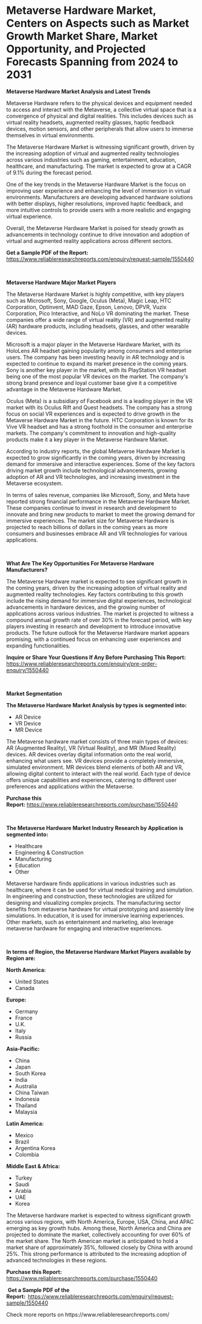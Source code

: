 <p><h1>Metaverse Hardware Market, Centers on Aspects such as Market Growth Market Share, Market Opportunity, and Projected Forecasts Spanning from 2024 to 2031</h1></p><p><strong>Metaverse Hardware Market Analysis and Latest Trends</strong></p>
<p><p>Metaverse Hardware refers to the physical devices and equipment needed to access and interact with the Metaverse, a collective virtual space that is a convergence of physical and digital realities. This includes devices such as virtual reality headsets, augmented reality glasses, haptic feedback devices, motion sensors, and other peripherals that allow users to immerse themselves in virtual environments.</p><p>The Metaverse Hardware Market is witnessing significant growth, driven by the increasing adoption of virtual and augmented reality technologies across various industries such as gaming, entertainment, education, healthcare, and manufacturing. The market is expected to grow at a CAGR of 9.1% during the forecast period. </p><p>One of the key trends in the Metaverse Hardware Market is the focus on improving user experience and enhancing the level of immersion in virtual environments. Manufacturers are developing advanced hardware solutions with better displays, higher resolutions, improved haptic feedback, and more intuitive controls to provide users with a more realistic and engaging virtual experience.</p><p>Overall, the Metaverse Hardware Market is poised for steady growth as advancements in technology continue to drive innovation and adoption of virtual and augmented reality applications across different sectors.</p></p>
<p><strong>Get a Sample PDF of the Report:&nbsp;</strong> <a href="https://www.reliableresearchreports.com/enquiry/request-sample/1550440">https://www.reliableresearchreports.com/enquiry/request-sample/1550440</a></p>
<p>&nbsp;</p>
<p><strong>Metaverse Hardware Major Market Players</strong></p>
<p><p>The Metaverse Hardware Market is highly competitive, with key players such as Microsoft, Sony, Google, Oculus (Meta), Magic Leap, HTC Corporation, Optinvent, MAD Gaze, Epson, Lenovo, DPVR, Vuzix Corporation, Pico Interactive, and NoLo VR dominating the market. These companies offer a wide range of virtual reality (VR) and augmented reality (AR) hardware products, including headsets, glasses, and other wearable devices.</p><p>Microsoft is a major player in the Metaverse Hardware Market, with its HoloLens AR headset gaining popularity among consumers and enterprise users. The company has been investing heavily in AR technology and is expected to continue to expand its market presence in the coming years. Sony is another key player in the market, with its PlayStation VR headset being one of the most popular VR devices on the market. The company's strong brand presence and loyal customer base give it a competitive advantage in the Metaverse Hardware Market.</p><p>Oculus (Meta) is a subsidiary of Facebook and is a leading player in the VR market with its Oculus Rift and Quest headsets. The company has a strong focus on social VR experiences and is expected to drive growth in the Metaverse Hardware Market in the future. HTC Corporation is known for its Vive VR headset and has a strong foothold in the consumer and enterprise markets. The company's commitment to innovation and high-quality products make it a key player in the Metaverse Hardware Market.</p><p>According to industry reports, the global Metaverse Hardware Market is expected to grow significantly in the coming years, driven by increasing demand for immersive and interactive experiences. Some of the key factors driving market growth include technological advancements, growing adoption of AR and VR technologies, and increasing investment in the Metaverse ecosystem.</p><p>In terms of sales revenue, companies like Microsoft, Sony, and Meta have reported strong financial performance in the Metaverse Hardware Market. These companies continue to invest in research and development to innovate and bring new products to market to meet the growing demand for immersive experiences. The market size for Metaverse Hardware is projected to reach billions of dollars in the coming years as more consumers and businesses embrace AR and VR technologies for various applications.</p></p>
<p>&nbsp;</p>
<p><strong>What Are The Key Opportunities For Metaverse Hardware Manufacturers?</strong></p>
<p><p>The Metaverse Hardware market is expected to see significant growth in the coming years, driven by the increasing adoption of virtual reality and augmented reality technologies. Key factors contributing to this growth include the rising demand for immersive digital experiences, technological advancements in hardware devices, and the growing number of applications across various industries. The market is projected to witness a compound annual growth rate of over 30% in the forecast period, with key players investing in research and development to introduce innovative products. The future outlook for the Metaverse Hardware market appears promising, with a continued focus on enhancing user experiences and expanding functionalities.</p></p>
<p><strong>Inquire or Share Your Questions If Any Before Purchasing This Report:</strong> <a href="https://www.reliableresearchreports.com/enquiry/pre-order-enquiry/1550440">https://www.reliableresearchreports.com/enquiry/pre-order-enquiry/1550440</a></p>
<p>&nbsp;</p>
<p><strong>Market Segmentation</strong></p>
<p><strong>The Metaverse Hardware Market Analysis by types is segmented into:</strong></p>
<p><ul><li>AR Device</li><li>VR Device</li><li>MR Device</li></ul></p>
<p><p>The Metaverse hardware market consists of three main types of devices: AR (Augmented Reality), VR (Virtual Reality), and MR (Mixed Reality) devices. AR devices overlay digital information onto the real world, enhancing what users see. VR devices provide a completely immersive, simulated environment. MR devices blend elements of both AR and VR, allowing digital content to interact with the real world. Each type of device offers unique capabilities and experiences, catering to different user preferences and applications within the Metaverse.</p></p>
<p><strong>Purchase this Report:&nbsp;</strong><a href="https://www.reliableresearchreports.com/purchase/1550440">https://www.reliableresearchreports.com/purchase/1550440</a></p>
<p>&nbsp;</p>
<p><strong>The Metaverse Hardware Market Industry Research by Application is segmented into:</strong></p>
<p><ul><li>Healthcare</li><li>Engineering & Construction</li><li>Manufacturing</li><li>Education</li><li>Other</li></ul></p>
<p><p>Metaverse hardware finds applications in various industries such as healthcare, where it can be used for virtual medical training and simulation. In engineering and construction, these technologies are utilized for designing and visualizing complex projects. The manufacturing sector benefits from metaverse hardware for virtual prototyping and assembly line simulations. In education, it is used for immersive learning experiences. Other markets, such as entertainment and marketing, also leverage metaverse hardware for engaging and interactive experiences.</p></p>
<p>&nbsp;</p>
<p><strong>In terms of Region, the Metaverse Hardware Market Players available by Region are:</strong></p>
<p>
    <p> <strong> North America: </strong>
        <ul>
            <li>United States</li>
            <li>Canada</li>
        </ul>
        </p> 
    <p> <strong> Europe: </strong>
        <ul>
            <li>Germany</li>
            <li>France</li>
            <li>U.K.</li>
            <li>Italy</li>
            <li>Russia</li>
        </ul>
        </p> 
    <p> <strong> Asia-Pacific: </strong>
        <ul>
            <li>China</li>
            <li>Japan</li>
            <li>South Korea</li>
            <li>India</li>
            <li>Australia</li>
            <li>China Taiwan</li>
            <li>Indonesia</li>
            <li>Thailand</li>
            <li>Malaysia</li>
        </ul>
        </p> 
    <p> <strong> Latin America: </strong>
        <ul>
            <li>Mexico</li>
            <li>Brazil</li>
            <li>Argentina Korea</li>
            <li>Colombia</li>
        </ul>
        </p> 
    <p> <strong> Middle East & Africa: </strong>
        <ul>
            <li>Turkey</li>
            <li>Saudi</li>
            <li>Arabia</li>
            <li>UAE</li>
            <li>Korea</li>
        </ul>
    </p>
    </p>
<p><p>The Metaverse hardware market is expected to witness significant growth across various regions, with North America, Europe, USA, China, and APAC emerging as key growth hubs. Among these, North America and China are projected to dominate the market, collectively accounting for over 60% of the market share. The North American market is anticipated to hold a market share of approximately 35%, followed closely by China with around 25%. This strong performance is attributed to the increasing adoption of advanced technologies in these regions.</p></p>
<p><strong>Purchase this Report: </strong><a href="https://www.reliableresearchreports.com/purchase/1550440">https://www.reliableresearchreports.com/purchase/1550440</a></p>
<p>&nbsp;<strong>Get a Sample PDF of the Report:&nbsp;&nbsp;</strong><a href="https://www.reliableresearchreports.com/enquiry/request-sample/1550440">https://www.reliableresearchreports.com/enquiry/request-sample/1550440</a></p>
<p><strong></strong></p>
<p>Check more reports on https://www.reliableresearchreports.com/</p>